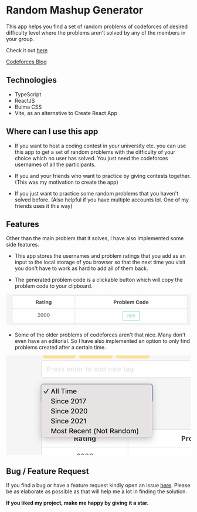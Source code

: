 # Random Mashup Generator

This app helps you find a set of random problems of codeforces of desired difficulty level where the problems aren't solved by any of the members in your group.

Check it out [here](https://randommashupgenerator.netlify.app/)
 
[Codeforces Blog](https://codeforces.com/blog/entry/92696)

## Technologies

* TypeScript
* ReactJS
* Bulma CSS
* Vite, as an alternative to Create React App

## Where can I use this app

* If you want to host a coding contest in your university etc. you can use this app to get a set of random problems with the difficulty of your choice which no user has solved. You just need the codeforces usernames of all the participants.

* If you and your friends who want to practice by giving contests together. (This was my motivation to create the app)

* If you just want to practice some random problems that you haven't solved before. (Also helpful if you have multiple accounts lol. One of my friends uses it this way)

## Features

Other than the main problem that it solves, I have also implemented some side features.

* This app stores the usernames and problem ratings that you add as an input to the local storage of you browser so that the next time you visit you don't have to work as hard to add all of them back.

* The generated problem code is a clickable button which will copy the problem code to your clipboard.

![Problem Code](/images/problem_code.png)

* Some of the older problems of codeforces aren't that nice. Many don't even have an editorial. So I have also implemented an option to only find problems created after a certain time.

![Time](/images/time.png)

## Bug / Feature Request
If you find a bug or have a feature request kindly open an issue [here](https://github.com/Holmes7/Random-Mashup-Generator/issues/new). Please be as elaborate as possible as that will help me a lot in finding the solution.

**If you liked my project, make me happy by giving it a star.**